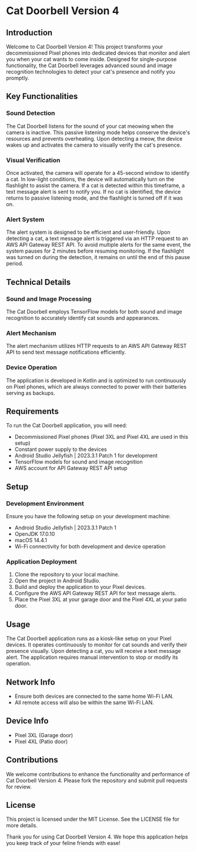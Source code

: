 # Cat Doorbell Version 4

## Introduction

Welcome to Cat Doorbell Version 4! This project transforms your decommissioned Pixel phones into dedicated devices that monitor and alert you when your cat wants to come inside. Designed for single-purpose functionality, the Cat Doorbell leverages advanced sound and image recognition technologies to detect your cat's presence and notify you promptly.

## Key Functionalities

### Sound Detection
The Cat Doorbell listens for the sound of your cat meowing when the camera is inactive. This passive listening mode helps conserve the device's resources and prevents overheating. Upon detecting a meow, the device wakes up and activates the camera to visually verify the cat's presence.

### Visual Verification
Once activated, the camera will operate for a 45-second window to identify a cat. In low-light conditions, the device will automatically turn on the flashlight to assist the camera. If a cat is detected within this timeframe, a text message alert is sent to notify you. If no cat is identified, the device returns to passive listening mode, and the flashlight is turned off if it was on.

### Alert System
The alert system is designed to be efficient and user-friendly. Upon detecting a cat, a text message alert is triggered via an HTTP request to an AWS API Gateway REST API. To avoid multiple alerts for the same event, the system pauses for 2 minutes before resuming monitoring. If the flashlight was turned on during the detection, it remains on until the end of this pause period.

## Technical Details

### Sound and Image Processing
The Cat Doorbell employs TensorFlow models for both sound and image recognition to accurately identify cat sounds and appearances.

### Alert Mechanism
The alert mechanism utilizes HTTP requests to an AWS API Gateway REST API to send text message notifications efficiently.

### Device Operation
The application is developed in Kotlin and is optimized to run continuously on Pixel phones, which are always connected to power with their batteries serving as backups.

## Requirements

To run the Cat Doorbell application, you will need:

- Decommissioned Pixel phones (Pixel 3XL and Pixel 4XL are used in this setup)
- Constant power supply to the devices
- Android Studio Jellyfish | 2023.3.1 Patch 1 for development
- TensorFlow models for sound and image recognition
- AWS account for API Gateway REST API setup

## Setup

### Development Environment
Ensure you have the following setup on your development machine:

- Android Studio Jellyfish | 2023.3.1 Patch 1
- OpenJDK 17.0.10
- macOS 14.4.1
- Wi-Fi connectivity for both development and device operation

### Application Deployment
1. Clone the repository to your local machine.
2. Open the project in Android Studio.
3. Build and deploy the application to your Pixel devices.
4. Configure the AWS API Gateway REST API for text message alerts.
5. Place the Pixel 3XL at your garage door and the Pixel 4XL at your patio door.

## Usage

The Cat Doorbell application runs as a kiosk-like setup on your Pixel devices. It operates continuously to monitor for cat sounds and verify their presence visually. Upon detecting a cat, you will receive a text message alert. The application requires manual intervention to stop or modify its operation.

## Network Info

- Ensure both devices are connected to the same home Wi-Fi LAN.
- All remote access will also be within the same Wi-Fi LAN.

## Device Info

- Pixel 3XL (Garage door)
- Pixel 4XL (Patio door)

## Contributions

We welcome contributions to enhance the functionality and performance of Cat Doorbell Version 4. Please fork the repository and submit pull requests for review.

## License

This project is licensed under the MIT License. See the LICENSE file for more details.

Thank you for using Cat Doorbell Version 4. We hope this application helps you keep track of your feline friends with ease!
